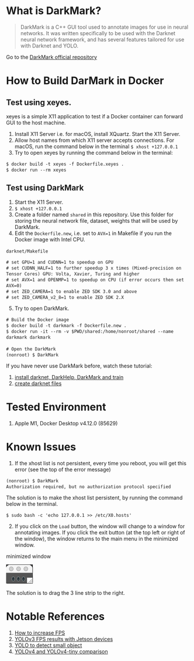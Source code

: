 # What is DarkMark?

> DarkMark is a C++ GUI tool used to annotate images for use in neural networks. It was written specifically to be used with the Darknet neural network framework, and has several features tailored for use with Darknet and YOLO.

Go to the [DarkMark official repository](https://github.com/stephanecharette/DarkMark)

# How to Build DarMark in Docker

## Test using xeyes.

xeyes is a simple X11 application to test if a Docker container can forward GUI to the host machine.

1. Install X11 Server i.e. for macOS, install XQuartz. Start the X11 Server.
2. Allow host names from which X11 server accepts connections. For macOS, run the command below in the terminal `$ xhost +127.0.0.1`
3. Try to open xeyes by running the command below in the terminal:

```
$ docker build -t xeyes -f Dockerfile.xeyes .
$ docker run --rm xeyes
```

## Test using DarkMark

1. Start the X11 Server.
2. `$ xhost +127.0.0.1`
3. Create a folder named `shared` in this repository. Use this folder for storing the neural network file, dataset, weights that will be used by DarkMark.
4. Edit the `Dockerfile.new`, i.e. set to `AVX=1` in Makefile if you run the Docker image with Intel CPU.

`darknet/Makefile`
```
# set GPU=1 and CUDNN=1 to speedup on GPU
# set CUDNN_HALF=1 to further speedup 3 x times (Mixed-precision on Tensor Cores) GPU: Volta, Xavier, Turing and higher
# set AVX=1 and OPENMP=1 to speedup on CPU (if error occurs then set AVX=0)
# set ZED_CAMERA=1 to enable ZED SDK 3.0 and above
# set ZED_CAMERA_v2_8=1 to enable ZED SDK 2.X
```

5. Try to open DarkMark.

```
# Build the Docker image
$ docker build -t darkmark -f Dockerfile.new .
$ docker run -it --rm -v $PWD/shared:/home/nonroot/shared --name darkmark darkmark

# Open the DarkMark
(nonroot) $ DarkMark
```

If you have never use DarkMark before, watch these tutorial:
1. [install darknet, DarkHelp, DarkMark and train](https://www.youtube.com/watch?v=RcLL8Lea6Ec)
2. [create darknet files](https://www.youtube.com/watch?v=8Ms9T9Ue2g8)

# Tested Environment

1. Apple M1, Docker Desktop v4.12.0 (85629)

# Known Issues

1. If the xhost list is not persistent, every time you reboot, you will get this error (see the top of the error message)
```
(nonroot) $ DarkMark
Authorization required, but no authorization protocol specified
```

The solution is to make the xhost list persistent, by running the command below in the terminal.
```
$ sudo bash -c 'echo 127.0.0.1 >> /etc/X0.hosts'
```

2. If you click on the `Load` button, the window will change to a window for annotating images. If you click the exit button (at the top left or right of the window), the window returns to the main menu in the minimized window.

minimized window

![minimized window](./readme_images/minimized_window.png)

The solution is to drag the 3 line strip to the right.

# Notable References

1. [How to increase FPS](https://www.ccoderun.ca/programming/darknet_faq/#fps)
2. [YOLOv3 FPS results with Jetson devices](https://www.ccoderun.ca/programming/2021-10-16_darknet_fps/#resize)
3. [YOLO to detect small object](https://www.youtube.com/watch?v=861LvUXvJmA)
4. [YOLOv4 and YOLOv4-tiny comparison](https://www.youtube.com/watch?v=gPP6fh8IIAo&t=184s)